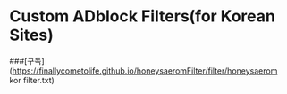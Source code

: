 # Custom ADblock Filters(for Korean Sites)
###[구독](https://finallycometolife.github.io/honeysaeromFilter/filter/honeysaerom kor filter.txt)
